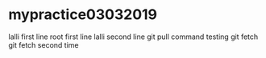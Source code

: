 # mypractice03032019
lalli first line
root first line
lalli second line
git pull command testing
git fetch
git fetch second time
